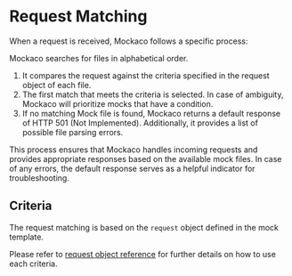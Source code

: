
# Request Matching

When a request is received, Mockaco follows a specific process:

Mockaco searches for files in alphabetical order.
1. It compares the request against the criteria specified in the request object of each file.
2. The first match that meets the criteria is selected. In case of ambiguity, Mockaco will prioritize mocks that have a condition.
3. If no matching Mock file is found, Mockaco returns a default response of HTTP 501 (Not Implemented). Additionally, it provides a list of possible file parsing errors.

This process ensures that Mockaco handles incoming requests and provides appropriate responses based on the available mock files. In case of any errors, the default response serves as a helpful indicator for troubleshooting.

## Criteria

The request matching is based on the `request` object defined in the mock template.

Please refer to [request object reference](/docs/category/request-object) for further details on how to use each criteria.